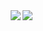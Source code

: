 
<img align="right" src="https://github-readme-stats.vercel.app/api/top-langs/?username=cchao123&layout=compact" />

<img align="right" src="https://github-readme-stats.vercel.app/api?username=cchao123&&hide=contribs,prs&bg_color=30,e96443,904e95&title_color=fff&text_color=fff" />
